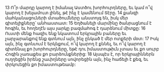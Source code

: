 13 Ո՞ր մարդը կարող է իմանալ Աստծու խորհուրդները,
եւ կամ ո՞վ կարող է խելամուտ լինել, թէ ինչ է կամենում Տէրը.
14 քանզի մահկանացուների մտածումները անստոյգ են,
իսկ մեր գիտելիքները՝ անհաստատ:
15 Եղծանելի մարմինը ծանրացնում է հոգին,
եւ հողեղէն այս յարկը բազմահոգ է դարձնում միտքը:
16 Ուստի մենք հազիւ ենք նկատում երկրային բաները
եւ չարչարանքով ենք գտնում այն, ինչ ընկած է մեր ոտքերի մօտ:
17 Իսկ այն, ինչ գտնւում է երկնքում, ո՞վ կարող է քննել,
եւ ո՞վ կարող է գիտենալ քո խորհուրդները, եթէ դու իմաստութիւն չտաս
եւ քո սուրբ Հոգին չառաքես քո բարձունքներից:
18 Այսպէս է, որ երկրայիններն ուղղեցին իրենց շաւիղները
սովորեցին այն, ինչ հաճելի է քեզ,
եւ փրկուեցին քո իմաստութեամբ:
